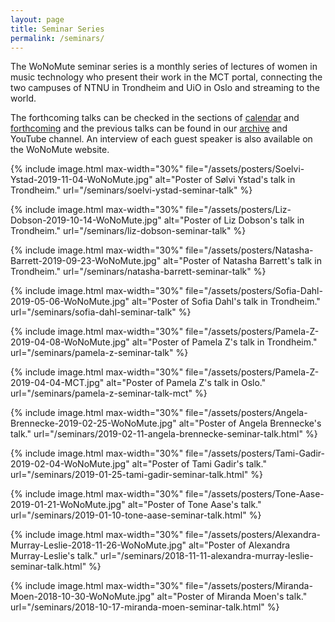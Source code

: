 ```yaml
---
layout: page
title: Seminar Series
permalink: /seminars/
---
```


The WoNoMute seminar series is a monthly series of lectures of women in music technology who present their work in the MCT portal, connecting the two campuses of NTNU in Trondheim and UiO in Oslo and streaming to the world.

The forthcoming talks can be checked in the sections of [calendar](/seminars/calendar/) and [forthcoming](/seminars/forthcoming/) and the previous talks can be found in our [archive](/seminars/past/) and YouTube channel. An interview of each guest speaker is also available on the WoNoMute website.

<div id="posters">

{% include image.html
max-width="30%" file="/assets/posters/Soelvi-Ystad-2019-11-04-WoNoMute.jpg" alt="Poster of Sølvi Ystad's talk in Trondheim." url="/seminars/soelvi-ystad-seminar-talk"
%}

{% include image.html
max-width="30%" file="/assets/posters/Liz-Dobson-2019-10-14-WoNoMute.jpg" alt="Poster of Liz Dobson's talk in Trondheim." url="/seminars/liz-dobson-seminar-talk"
%}

{% include image.html
max-width="30%" file="/assets/posters/Natasha-Barrett-2019-09-23-WoNoMute.jpg" alt="Poster of Natasha Barrett's talk in Trondheim." url="/seminars/natasha-barrett-seminar-talk"
%}

{% include image.html
max-width="30%" file="/assets/posters/Sofia-Dahl-2019-05-06-WoNoMute.jpg" alt="Poster of Sofia Dahl's talk in Trondheim." url="/seminars/sofia-dahl-seminar-talk"
%}

{% include image.html
max-width="30%" file="/assets/posters/Pamela-Z-2019-04-08-WoNoMute.jpg" alt="Poster of Pamela Z's talk in Trondheim." url="/seminars/pamela-z-seminar-talk"
%}

{% include image.html
max-width="30%" file="/assets/posters/Pamela-Z-2019-04-04-MCT.jpg" alt="Poster of Pamela Z's talk in Oslo." url="/seminars/pamela-z-seminar-talk-mct"
%}

{% include image.html
max-width="30%" file="/assets/posters/Angela-Brennecke-2019-02-25-WoNoMute.jpg" alt="Poster of Angela Brennecke's talk." url="/seminars/2019-02-11-angela-brennecke-seminar-talk.html"
%}

{% include image.html
max-width="30%" file="/assets/posters/Tami-Gadir-2019-02-04-WoNoMute.jpg" alt="Poster of Tami Gadir's talk." url="/seminars/2019-01-25-tami-gadir-seminar-talk.html"
%}

{% include image.html
max-width="30%" file="/assets/posters/Tone-Aase-2019-01-21-WoNoMute.jpg" alt="Poster of Tone Aase's talk." url="/seminars/2019-01-10-tone-aase-seminar-talk.html"
%}

{% include image.html
max-width="30%" file="/assets/posters/Alexandra-Murray-Leslie-2018-11-26-WoNoMute.jpg" alt="Poster of Alexandra Murray-Leslie's talk."
url="/seminars/2018-11-11-alexandra-murray-leslie-seminar-talk.html"
%}

{% include image.html
max-width="30%" file="/assets/posters/Miranda-Moen-2018-10-30-WoNoMute.jpg" alt="Poster of Miranda Moen's talk."
url="/seminars/2018-10-17-miranda-moen-seminar-talk.html"
%}

</div>
